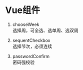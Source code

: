 # Vue组件
1. chooseWeek  
选择周，可全选、选单周、选双周  

2. sequentCheckbox  
选择节次，必须连续  

3. passwordConfirm  
密码强校验
